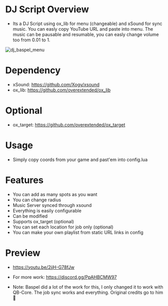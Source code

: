 # DJ Script Overview
- Its a DJ Script using ox_lib for menu (changeable) and xSound for sync music. You can easly copy YouTube URL and paste into menu. The music can be pausable and resumable, you can easly change volume too from 0.01 to 1.

![dj_baspel_menu](https://user-images.githubusercontent.com/77331512/182036590-0ff55a84-d5c8-403d-a149-f420a738a63a.png)
# Dependency
- xSound: https://github.com/Xogy/xsound
- ox_lib: https://github.com/overextended/ox_lib
# Optional
- ox_target: https://github.com/overextended/ox_target
# Usage
- Simply copy coords from your game and past'em into config.lua
# Features
- You can add as many spots as you want
- You can change radius
- Music Server synced through xsound
- Everything is easily configurable
- Can be modified
- Supports ox_target (optional)
- You can set each location for job only (optional)
- You can make your own playlist from static URL links in config
# Preview
- https://youtu.be/2jjH-G78fJw
- For more work: https://discord.gg/PpAHBCMW97 

- Note: Baspel did a lot of the work for this, I only changed it to work with QB-Core. The job sync works and everything. Original credits go to him 🙏

